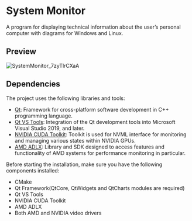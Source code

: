 # System Monitor

A program for displaying technical information about the user’s personal computer with diagrams for Windows and Linux.

## Preview 

![SystemMonitor_7zyTlrCXaA](https://github.com/user-attachments/assets/07bcb0a0-e10e-4076-9b80-d2040328b2de)

## Dependencies

The project uses the following libraries and tools:
- [Qt](https://www.qt.io/download-qt-installer-oss): Framework for cross-platform software development in C++ programming language.
- [Qt VS Tools](https://doc.qt.io/qtvstools/index.html): Integration of the Qt development tools into Microsoft Visual Studio 2019, and later.
- [NVIDIA CUDA Toolkit](https://developer.nvidia.com/cuda-toolkit): Toolkit is used for NVML interface for monitoring and managing various states within NVIDIA GPUs.
- [AMD ADLX](https://gpuopen.com/adlx/): Library and SDK designed to access features and functionality of AMD systems for performance monitoring in particular.

Before starting the installation, make sure you have the following components installed:
- CMake
- Qt Framework(QtCore, QtWidgets and QtCharts modules are required)
- Qt VS Tools
- NVIDIA CUDA Toolkit
- AMD ADLX
- Both AMD and NVIDIA video drivers
